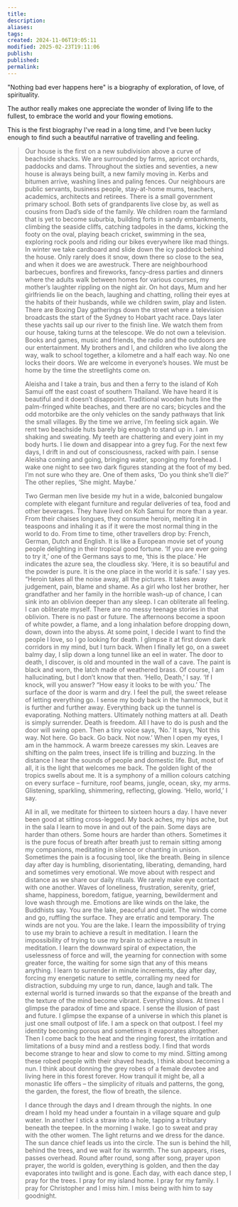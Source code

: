 ```yaml
---
title: 
description: 
aliases: 
tags: 
created: 2024-11-06T19:05:11
modified: 2025-02-23T19:11:06
publish: 
published: 
permalink: 
---
```





"Nothing bad ever happens here" is a biography of exploration, of love, of spirituality.

The author really makes one appreciate the wonder of living life to the fullest, to embrace the world and your flowing emotions.

This is the first biography I've read in a long time, and I've been lucky enough to find such a beautiful narrative of travelling and feeling.


> Our house is the first on a new subdivision above a curve of beachside shacks. We are surrounded by farms, apricot orchards, paddocks and dams. Throughout the sixties and seventies, a new house is always being built, a new family moving in. Kerbs and bitumen arrive, washing lines and paling fences. Our neighbours are public servants, business people, stay-at-home mums, teachers, academics, architects and retirees. There is a small government primary school.
> Both sets of grandparents live close by, as well as cousins from Dad’s side of the family. We children roam the farmland that is yet to become suburbia, building forts in sandy embankments, climbing the seaside cliffs, catching tadpoles in the dams, kicking the footy on the oval, playing beach cricket, swimming in the sea, exploring rock pools and riding our bikes everywhere like mad things. In winter we take cardboard and slide down the icy paddock behind the house. Only rarely does it snow, down there so close to the sea, and when it does we are awestruck.
> There are neighbourhood barbecues, bonfires and fireworks, fancy-dress parties and dinners where the adults walk between homes for various courses, my mother’s laughter rippling on the night air. On hot days, Mum and her girlfriends lie on the beach, laughing and chatting, rolling their eyes at the habits of their husbands, while we children swim, play and listen. There are Boxing Day gatherings down the street where a television broadcasts the start of the Sydney to Hobart yacht race. Days later these yachts sail up our river to the finish line. We watch them from our house, taking turns at the telescope. We do not own a television. Books and games, music and friends, the radio and the outdoors are our entertainment.
> My brothers and I, and children who live along the way, walk to school together, a kilometre and a half each way. No one locks their doors. We are welcome in everyone’s houses. We must be home by the time the streetlights come on.
>
> Aleisha and I take a train, bus and then a ferry to the island of Koh Samui off the east coast of southern Thailand. We have heard it is beautiful and it doesn’t disappoint. Traditional wooden huts line the palm-fringed white beaches, and there are no cars; bicycles and the odd motorbike are the only vehicles on the sandy pathways that link the small villages.
> By the time we arrive, I’m feeling sick again. We rent two beachside huts barely big enough to stand up in. I am shaking and sweating. My teeth are chattering and every joint in my body hurts. I lie down and disappear into a grey fug.
> For the next few days, I drift in and out of consciousness, racked with pain. I sense Aleisha coming and going, bringing water, sponging my forehead. I wake one night to see two dark figures standing at the foot of my bed. I’m not sure who they are. One of them asks, ‘Do you think she’ll die?’
> The other replies, ‘She might. Maybe.’
>
> Two German men live beside my hut in a wide, balconied bungalow complete with elegant furniture and regular deliveries of tea, food and other beverages. They have lived on Koh Samui for more than a year. From their chaises longues, they consume heroin, melting it in teaspoons and inhaling it as if it were the most normal thing in the world to do. From time to time, other travellers drop by: French, German, Dutch and English. It is like a European movie set of young people delighting in their tropical good fortune.
> ‘If you are ever going to try it,’ one of the Germans says to me, ‘this is the place.’ He indicates the azure sea, the cloudless sky. ‘Here, it is so beautiful and the powder is pure. It is the one place in the world it is safe.’
> I say yes.
> “Heroin takes all the noise away, all the pictures. It takes away judgement, pain, blame and shame. As a girl who lost her brother, her grandfather and her family in the horrible wash-up of chance, I can sink into an oblivion deeper than any sleep. I can obliterate all feeling. I can obliterate myself. There are no messy teenage stories in that oblivion. There is no past or future.
> The afternoons become a spoon of white powder, a flame, and a long inhalation before dropping down, down, down into the abyss. At some point, I decide I want to find the people I love, so I go looking for death.
> I glimpse it at first down dark corridors in my mind, but I turn back. When I finally let go, on a sweet balmy day, I slip down a long tunnel like an eel in water. The door to death, I discover, is old and mounted in the wall of a cave. The paint is black and worn, the latch made of weathered brass. Of course, I am hallucinating, but I don’t know that then.
> ‘Hello, Death,’ I say. ‘If I knock, will you answer? “How easy it looks to be with you.’
> The surface of the door is warm and dry. I feel the pull, the sweet release of letting everything go. I sense my body back in the hammock, but it is further and further away. Everything back up the tunnel is evaporating. Nothing matters. Ultimately nothing matters at all. Death is simply surrender. Death is freedom. All I have to do is push and the door will swing open. Then a tiny voice says, ‘No.’ It says, ‘Not this way. Not here. Go back. Go back. Not now.’
> When I open my eyes, I am in the hammock. A warm breeze caresses my skin. Leaves are shifting on the palm trees, insect life is trilling and buzzing. In the distance I hear the sounds of people and domestic life. But, most of all, it is the light that welcomes me back. The golden light of the tropics swells about me. It is a symphony of a million colours catching on every surface – furniture, roof beams, jungle, ocean, sky, my arms. Glistening, sparkling, shimmering, reflecting, glowing.
> ‘Hello, world,’ I say.
>
> All in all, we meditate for thirteen to sixteen hours a day. I have never been good at sitting cross-legged. My back aches, my hips ache, but in the sala I learn to move in and out of the pain. Some days are harder than others. Some hours are harder than others. Sometimes it is the pure focus of breath after breath just to remain sitting among my companions, meditating in silence or chanting in unison. Sometimes the pain is a focusing tool, like the breath.
> Being in silence day after day is humbling, disorientating, liberating, demanding, hard and sometimes very emotional. We move about with respect and distance as we share our daily rituals. We rarely make eye contact with one another. Waves of loneliness, frustration, serenity, grief, shame, happiness, boredom, fatigue, yearning, bewilderment and love wash through me. Emotions are like winds on the lake, the Buddhists say. You are the lake, peaceful and quiet. The winds come and go, ruffling the surface. They are erratic and temporary. The winds are not you. You are the lake.
> I learn the impossibility of trying to use my brain to achieve a result in meditation. I learn the impossibility of trying to use my brain to achieve a result in meditation. I learn the downward spiral of expectation, the uselessness of force and will, the yearning for connection with some greater force, the waiting for some sign that any of this means anything. I learn to surrender in minute increments, day after day, forcing my energetic nature to settle, corralling my need for distraction, subduing my urge to run, dance, laugh and talk. The external world is turned inwards so that the expanse of the breath and the texture of the mind become vibrant. Everything slows.
> At times I glimpse the paradox of time and space. I sense the illusion of past and future. I glimpse the expanse of a universe in which this planet is just one small outpost of life. I am a speck on that outpost. I feel my identity becoming porous and sometimes it evaporates altogether. Then I come back to the heat and the ringing forest, the irritation and limitations of a busy mind and a restless body.
> I find that words become strange to hear and slow to come to my mind. Sitting among these robed people with their shaved heads, I think about becoming a nun. I think about donning the grey robes of a female devotee and living here in this forest forever. How tranquil it might be, all a monastic life offers – the simplicity of rituals and patterns, the gong, the garden, the forest, the flow of breath, the silence.
>
> I dance through the days and I dream through the nights. In one dream I hold my head under a fountain in a village square and gulp water. In another I stick a straw into a hole, tapping a tributary beneath the teepee. In the morning I wake. I go to sweat and pray with the other women. The light returns and we dress for the dance. The sun dance chief leads us into the circle. The sun is behind the hill, behind the trees, and we wait for its warmth. The sun appears, rises, passes overhead. Round after round, song after song, prayer upon prayer, the world is golden, everything is golden, and then the day evaporates into twilight and is gone.
> Each day, with each dance step, I pray for the trees. I pray for my island home. I pray for my family. I pray for Christopher and I miss him. I miss being with him to say goodnight.
